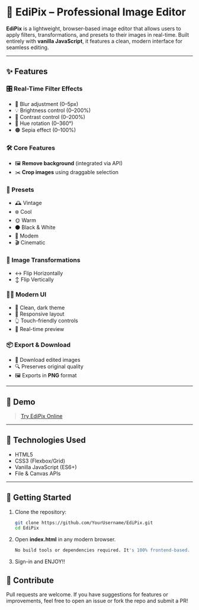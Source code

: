 # 🎨 EdiPix – Professional Image Editor

**EdiPix** is a lightweight, browser-based image editor that allows users to apply filters, transformations, and presets to their images in real-time. Built entirely with **vanilla JavaScript**, it features a clean, modern interface for seamless editing.

---

## ✨ Features

### 🎛️ Real-Time Filter Effects
- 🔆 Blur adjustment (0–5px)  
- 💡 Brightness control (0–200%)  
- 🎨 Contrast control (0–200%)  
- 🌈 Hue rotation (0–360°)  
- 🟤 Sepia effect (0–100%)

### 🛠️ Core Features
- 🖼️ **Remove background** (integrated via API)
- ✂️ **Crop images** using draggable selection

### 🎨 Presets
- 🕰️ Vintage  
- ❄️ Cool  
- 🌞 Warm  
- ⚫ Black & White  
- 🧪 Modem  
- 🎬 Cinematic  

### 🔄 Image Transformations
- ↔️ Flip Horizontally  
- ↕️ Flip Vertically

### 🧑‍💻 Modern UI
- 🖤 Clean, dark theme  
- 📱 Responsive layout  
- 👆 Touch-friendly controls  
- 🔁 Real-time preview

### 📦 Export & Download
- 💾 Download edited images  
- 🔍 Preserves original quality  
- 🖼️ Exports in **PNG** format

---

## 📸 Demo

> [Try EdiPix Online](https://edi-pix.vercel.app/)

---

## 🚀 Technologies Used
- HTML5
- CSS3 (Flexbox/Grid)
- Vanilla JavaScript (ES6+)
- File & Canvas APIs

---

## 📂 Getting Started

1. Clone the repository:
   ```bash
   git clone https://github.com/YourUsername/EdiPix.git
   cd EdiPix
2. Open **index.html** in any modern browser.
   ```bash
   No build tools or dependencies required. It's 100% frontend-based.
3. Sign-in and ENJOY!!

## 🙌 Contribute
Pull requests are welcome. If you have suggestions for features or improvements, feel free to open an issue or fork the repo and submit a PR!
